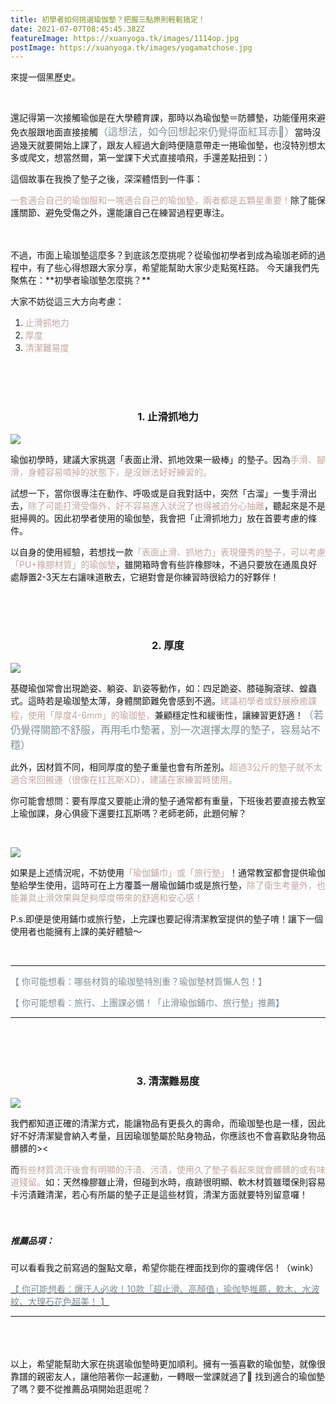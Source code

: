 ```yaml
---
title: 初學者如何挑選瑜伽墊？把握三點原則輕鬆搞定！
date: 2021-07-07T08:45:45.382Z
featureImage: https://xuanyoga.tk/images/1114op.jpg
postImage: https://xuanyoga.tk/images/yogamatchose.jpg
---
```

來提一個黑歷史。

<br>

還記得第一次接觸瑜伽是在大學體育課，那時以為瑜伽墊＝防髒墊，功能僅用來避免衣服跟地面直接接觸<font size=3><font color=#7D8E95>（這想法，如今回想起來仍覺得面紅耳赤🙂）</font></font>當時沒過幾天就要開始上課了，跟友人經過大創時便隨意帶走一捲瑜伽墊，也沒特別想太多或爬文，想當然爾，第一堂課下犬式直接噴飛，手還差點扭到：）
<br>

這個故事在我換了墊子之後，深深體悟到一件事：

<font color=#c3a6a0>一套適合自己的瑜伽服和一塊適合自己的瑜伽墊，兩者都是五顆星重要！</font>除了能保護關節、避免受傷之外，還能讓自己在練習過程更專注。
<br>
<br>

<br>
不過，市面上瑜珈墊這麼多？到底該怎麼挑呢？從瑜伽初學者到成為瑜珈老師的過程中，有了些心得想跟大家分享，希望能幫助大家少走點冤枉路。
今天讓我們先聚焦在：**初學者瑜珈墊怎麼挑？**

大家不妨從這三大方向考慮：

1. <font color=#c3a6a0>止滑抓地力</font>
2. <font color=#c3a6a0>厚度</font>
3. <font color=#c3a6a0>清潔難易度</font>

<br>

<br>

<br>

### <center>1. 止滑抓地力</center>

![](https://xuanyoga.tk/images/dogpose2.jpg)

瑜伽初學時，建議大家挑選「表面止滑、抓地效果一級棒」的墊子。因為<font color=#c3a6a0>手滑、腳滑，身體容易噴掉的狀態下，是沒辦法好好練習的。</font>

試想一下，當你很專注在動作、呼吸或是自我對話中，突然「古溜」一隻手滑出去，<font color=#c3a6a0>除了可能打滑受傷外，好不容易進入狀況了也得被迫分心抽離</font>，聽起來是不是挺掃興的。因此初學者使用的瑜伽墊，我會把「止滑抓地力」放在首要考慮的條件。

以自身的使用經驗，若想找一款<font color=#c3a6a0>「表面止滑、抓地力」表現優秀的墊子，可以考慮「PU+橡膠材質」的瑜伽墊</font>，雖開箱時會有些許橡膠味，不過只要放在通風良好處靜置2-3天左右讓味道散去，它絕對會是你練習時很給力的好夥伴！

<br>

<br>

<br>

### <center>2. 厚度</center>

![](https://xuanyoga.tk/images/all-four.jpg)

基礎瑜伽常會出現跪姿、躺姿、趴姿等動作，如：四足跪姿、膝碰胸滾球、蝗蟲式。這時若是瑜珈墊太薄，身體關節難免會感到不適。<font color=#c3a6a0>建議初學者或舒展療癒課程，使用「厚度4-6mm」的瑜珈墊，</font>兼顧穩定性和緩衝性，讓練習更舒適！<font color=#7D8E95><font size=3>（若仍覺得關節不舒服，再用毛巾墊著，別一次選擇太厚的墊子，容易站不穩）</font></font>

此外，因材質不同，相同厚度的墊子重量也會有所差別。<font color=#c3a6a0>超過3公斤的墊子就不太適合來回搬運（很像在扛瓦斯XD），建議在家練習時使用。</font><br> 

你可能會想問：要有厚度又要能止滑的墊子通常都有重量，下班後若要直接去教室上瑜伽課，身心俱疲下還要扛瓦斯嗎？老師老師，此題何解？

<br>

![](https://xuanyoga.tk/images/tower.jpg)

如果是上述情況呢，不妨使用<font color=#c3a6a0>「瑜伽鋪巾」或「旅行墊」</font>！通常教室都會提供瑜伽墊給學生使用，這時可在上方覆蓋一層瑜伽鋪巾或是旅行墊，<font color=#c3a6a0>除了衛生考量外，也能兼具止滑效果與足夠厚度帶來的舒適和安心感！</font>

P.s.即便是使用鋪巾或旅行墊，上完課也要記得清潔教室提供的墊子唷！讓下一個使用者也能擁有上課的美好體驗～

<br>

- - -

<font color=#7d8e95>【 你可能想看：哪些材質的瑜珈墊特別重？瑜伽墊材質懶人包！】</font>

<font color=#7d8e95>【 你可能想看：旅行、上團課必備！「止滑瑜伽鋪巾、旅行墊」推薦】</font>

- - -

<br>
<br>
<br>

### <center>3. 清潔難易度</center>

![](https://xuanyoga.tk/images/a3.jpg)

我們都知道正確的清潔方式，能讓物品有更長久的壽命，而瑜珈墊也是一樣，因此好不好清潔變會納入考量，且因瑜珈墊屬於貼身物品，你應該也不會喜歡貼身物品髒髒的><

而<font color=#c3a6a0>有些材質流汗後會有明顯的汗漬、污漬，使用久了墊子看起來就會髒髒的或有味道殘留。</font>如：天然橡膠雖止滑，但碰到水時，痕跡很明顯、軟木材質雖環保則容易卡污漬難清潔，若心有所屬的墊子正是這些材質，清潔方面就要特別留意囉！
<br>
<br>
<br>

##### 推薦品項：

可以看看我之前寫過的盤點文章，希望你能在裡面找到你的靈魂伴侶！（wink）

<a href="https://www.niusnews.com/=P1mmmmml4?sc=fo7cn" target="_blank"><font color="#7D8E95">【 你可能想看：爆汗人必收！10款「超止滑、高顏值」瑜伽墊推薦，軟木、水波紋、大理石花色超美！  】</font></a>

- - -

<br>
<br>
<br>
以上，希望能幫助大家在挑選瑜伽墊時更加順利。擁有一張喜歡的瑜伽墊，就像很靠譜的親密友人，讓他陪著你一起運動，一轉眼一堂課就過了🥰 找到適合的瑜伽墊了嗎？要不從推薦品項開始逛逛呢？